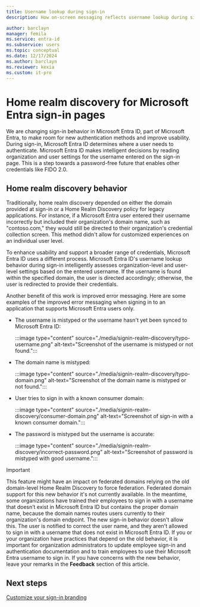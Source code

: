 ```yaml
---
title: Username lookup during sign-in
description: How on-screen messaging reflects username lookup during sign-in in Microsoft Entra ID

author: barclayn
manager: femila
ms.service: entra-id
ms.subservice: users
ms.topic: conceptual
ms.date: 12/17/2024
ms.author: barclayn
ms.reviewer: kexia
ms.custom: it-pro
---
```


# Home realm discovery for Microsoft Entra sign-in pages

We are changing sign-in behavior in Microsoft Entra ID, part of Microsoft Entra, to make room for new authentication methods and improve usability. During sign-in, Microsoft Entra ID determines where a user needs to authenticate. Microsoft Entra ID makes intelligent decisions by reading organization and user settings for the username entered on the sign-in page. This is a step towards a password-free future that enables other credentials like FIDO 2.0.

## Home realm discovery behavior

Traditionally, home realm discovery depended on either the domain provided at sign-in or a Home Realm Discovery policy for legacy applications. For instance, if a Microsoft Entra user entered their username incorrectly but included their organization's domain name, such as "contoso.com," they would still be directed to their organization's credential collection screen. This method didn't allow for customized experiences on an individual user level.

To enhance usability and support a broader range of credentials, Microsoft Entra ID uses a different process. Microsoft Entra ID's username lookup behavior during sign-in intelligently assesses organization-level and user-level settings based on the entered username. If the username is found within the specified domain, the user is directed accordingly; otherwise, the user is redirected to provide their credentials.


Another benefit of this work is improved error messaging. Here are some examples of the improved error messaging when signing in to an application that supports Microsoft Entra users only.

- The username is mistyped or the username hasn't yet been synced to Microsoft Entra ID:
  
   :::image type="content" source="./media/signin-realm-discovery/typo-username.png" alt-text="Screenshot of the username is mistyped or not found.":::
  
- The domain name is mistyped:

   :::image type="content" source="./media/signin-realm-discovery/typo-domain.png" alt-text="Screenshot of the domain name is mistyped or not found.":::
  
- User tries to sign in with a known consumer domain:
  
   :::image type="content" source="./media/signin-realm-discovery/consumer-domain.png" alt-text="Screenshot of sign-in with a known consumer domain.":::
  
- The password is mistyped but the username is accurate:  

   :::image type="content" source="./media/signin-realm-discovery/incorrect-password.png" alt-text="Screenshot of password is mistyped with good username.":::
  
> [!IMPORTANT]
> This feature might have an impact on federated domains relying on the old domain-level Home Realm Discovery to force federation. Federated domain support for this new behavior it's not currently available. In the meantime, some organizations have trained their employees to sign in with a username that doesn’t exist in Microsoft Entra ID but contains the proper domain name, because the domain names routes users currently to their organization's domain endpoint. The new sign-in behavior doesn't allow this. The user is notified to correct the user name, and they aren't allowed to sign in with a username that does not exist in Microsoft Entra ID.
> If you or your organization have practices that depend on the old behavior, it is important for organization administrators to update employee sign-in and authentication documentation and to train employees to use their Microsoft Entra username to sign in.
If you have concerns with the new behavior, leave your remarks in the **Feedback** section of this article.  

## Next steps

[Customize your sign-in branding](~/fundamentals/add-custom-domain.yml)
